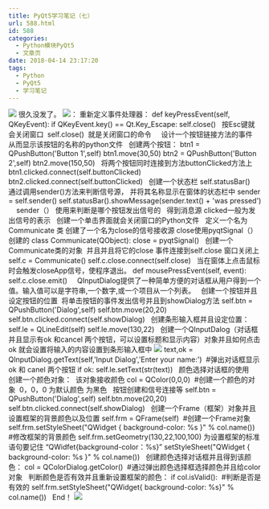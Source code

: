 ```yaml
---
title: PyQt5学习笔记（七）
url: 588.html
id: 588
categories:
  - Python模块PyQt5
  - 文章页
date: 2018-04-14 23:17:20
tags:
  - Python
  - PyQt5
  - 学习笔记
---
```


![](http://47.100.4.8/wp-content/uploads/2018/03/QQ图片20180308122611.png) 很久没发了。 ![](http://47.100.4.8/wp-content/uploads/2018/03/QQ图片20180308123017.png)： 重新定义事件处理器： def keyPressEvent(self, QKeyEvent): if QKeyEvent.key() == Qt.Key_Escape: self.close()   按Esc键就会关闭窗口  self.close()  就是关闭窗口的命令     设计一个按钮链接方法的事件 从而显示该按钮的名称的python文件   创建两个按钮： btn1 = QPushButton('Button 1',self) btn1.move(30,50) btn2 = QPushButton('Button 2',self) btn2.move(150,50)   将两个按钮同时连接到方法buttonClicked方法上 btn1.clicked.connect(self.buttonClicked) btn2.clicked.connect(self.buttonClicked)   创建一个状态栏 self.statusBar()   通过调用sender()方法来判断信号源， 并将其名称显示在窗体的状态栏中 sender = self.sender() self.statusBar().showMessage(sender.text() + 'was pressed')     sender（） 使用来判断是哪个按钮发出信号的   得到消息源 clicked一般为发出信号的表示   创建一个单击界面就会关闭窗口的Python文件   定义一个名为Communicate 类 创建了一个名为close的信号接收源 close使用pyqtSignal（）创建的 class Communicate(QObject): close = pyqtSignal()   创建一个Communicate类的对象  并且并且将它的close 事件连接到self.close 窗口关闭上 self.c = Communicate() self.c.close.connect(self.close)   当在窗体上点击鼠标时会触发closeApp信号，使程序退出。 def mousePressEvent(self, event): self.c.close.emit()     QInputDialog提供了一种简单方便的对话框从用户得到一个值。输入值可以是字符串,一个数字,或一个项目从一个列表。   创建一个按钮并且设定按钮的位置  将单击按钮的事件发出信号并且到showDialog方法 self.btn = QPushButton('Dialog',self) self.btn.move(20,20) self.btn.clicked.connect(self.showDialog)   创建条形输入框并且设定位置： self.le = QLineEdit(self) self.le.move(130,22)   创建一个QInputDalog（对话框并且显示有ok 和cancel 两个按钮，可以设置标题和显示内容）对象并且如何点击ok 就会设置将输入的内容设置到条形输入框中 ![](http://47.100.4.8/wp-content/uploads/2018/04/123123213123123.png) text,ok = QInputDialog.getText(self,'Input Dialog','Enter your name:')  #弹出对话框显示ok 和 canel 两个按钮 if ok: self.le.setText(str(text))   颜色选择对话框的使用   创建一个颜色对象：  该对象接收颜色 col = QColor(0,0,0)  #创建一个颜色的对象  0，0，0 为默认颜色 为黑色   按钮创建和信号连接等 self.btn = QPushButton('Dialog',self) self.btn.move(20,20) self.btn.clicked.connect(self.showDialog)   创建一个Frame（框架）对象并且设置框架的背景颜色以及位置 self.frm = QFrame(self)  #创建一个Frame对象 self.frm.setStyleSheet("QWidget { background-color: %s }" % col.name())  #修改框架的背景颜色 self.frm.setGeometry(130,22,100,100) 为设置框架的标准语句要记住 “QWidfet{background-color：%s}” setStyleSheet("QWidget { background-color: %s }" % col.name())   创建颜色选择对话框并且得到该颜色： col = QColorDialog.getColor()  #通过弹出颜色选择框选择颜色并且给color对象   判断颜色是否有效并且重新设置框架的颜色： if col.isValid():  #判断是否是有效的 self.frm.setStyleSheet("QWidget{ background-color: %s}" % col.name())   End！ ![](http://47.100.4.8/wp-content/uploads/2018/03/timg-1.jpg)